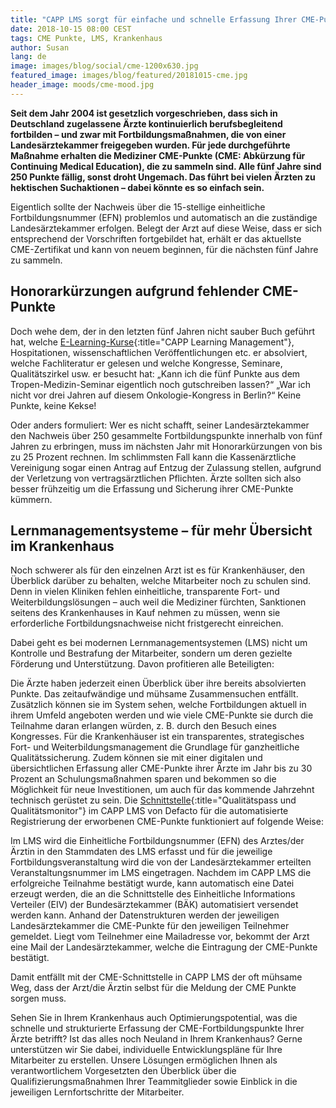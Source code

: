```yaml
---
title: "CAPP LMS sorgt für einfache und schnelle Erfassung Ihrer CME-Punkte"
date: 2018-10-15 08:00 CEST
tags: CME Punkte, LMS, Krankenhaus
author: Susan
lang: de
image: images/blog/social/cme-1200x630.jpg
featured_image: images/blog/featured/20181015-cme.jpg
header_image: moods/cme-mood.jpg
---
```


__Seit dem Jahr 2004 ist gesetzlich vorgeschrieben, dass sich in Deutschland zugelassene Ärzte kontinuierlich berufsbegleitend fortbilden – und zwar mit Fortbildungsmaßnahmen, die von einer Landesärztekammer freigegeben wurden. Für jede durchgeführte Maßnahme erhalten die Mediziner CME-Punkte (CME: Abkürzung für Continuing Medical Education), die zu sammeln sind. Alle fünf Jahre sind 250 Punkte fällig, sonst droht Ungemach. Das führt bei vielen Ärzten zu hektischen Suchaktionen – dabei könnte es so einfach sein.__

Eigentlich sollte der Nachweis über die 15-stellige einheitliche Fortbildungsnummer (EFN) problemlos und automatisch an die zuständige Landesärztekammer erfolgen. Belegt der Arzt auf diese Weise, dass er sich entsprechend der Vorschriften fortgebildet hat, erhält er das aktuellste CME-Zertifikat und kann von neuem beginnen, für die nächsten fünf Jahre zu sammeln.

## Honorarkürzungen aufgrund fehlender CME-Punkte

Doch wehe dem, der in den letzten fünf Jahren nicht sauber Buch geführt hat, welche [E-Learning-Kurse](/capp-learning-management/){:title="CAPP Learning Management"}, Hospitationen, wissenschaftlichen Veröffentlichungen etc. er absolviert, welche Fachliteratur er gelesen und welche Kongresse, Seminare, Qualitätszirkel usw. er besucht hat: „Kann ich die fünf Punkte aus dem Tropen-Medizin-Seminar eigentlich noch gutschreiben lassen?“ „War ich nicht vor drei Jahren auf diesem Onkologie-Kongress in Berlin?“ Keine Punkte, keine Kekse!

Oder anders formuliert: Wer es nicht schafft, seiner Landesärztekammer den Nachweis über 250 gesammelte Fortbildungspunkte innerhalb von fünf Jahren zu erbringen, muss im nächsten Jahr mit Honorarkürzungen von bis zu 25 Prozent rechnen. Im schlimmsten Fall kann die Kassenärztliche Vereinigung sogar einen Antrag auf Entzug der Zulassung stellen, aufgrund der Verletzung von vertragsärztlichen Pflichten. Ärzte sollten sich also besser frühzeitig um die Erfassung und Sicherung ihrer CME-Punkte kümmern.

## Lernmanagementsysteme – für mehr Übersicht im Krankenhaus

Noch schwerer als für den einzelnen Arzt ist es für Krankenhäuser, den Überblick darüber zu behalten, welche Mitarbeiter noch zu schulen sind. Denn in vielen Kliniken fehlen einheitliche, transparente Fort- und Weiterbildungslösungen – auch weil die Mediziner fürchten, Sanktionen seitens des Krankenhauses in Kauf nehmen zu müssen, wenn sie erforderliche Fortbildungsnachweise nicht fristgerecht einreichen.

Dabei geht es bei modernen Lernmanagementsystemen (LMS) nicht um Kontrolle und Bestrafung der Mitarbeiter, sondern um deren gezielte Förderung und Unterstützung. Davon profitieren alle Beteiligten:

Die Ärzte haben jederzeit einen Überblick über ihre bereits absolvierten Punkte. Das zeitaufwändige und mühsame Zusammensuchen entfällt. Zusätzlich können sie im System sehen, welche Fortbildungen aktuell in ihrem Umfeld angeboten werden und wie viele CME-Punkte sie durch die Teilnahme daran erlangen würden, z. B. durch den Besuch eines Kongresses.
Für die Krankenhäuser ist ein transparentes, strategisches Fort- und Weiterbildungsmanagement die Grundlage für ganzheitliche Qualitätssicherung. Zudem können sie mit einer digitalen und übersichtlichen Erfassung aller CME-Punkte ihrer Ärzte im Jahr bis zu 30 Prozent an Schulungsmaßnahmen sparen und bekommen so die Möglichkeit für neue Investitionen, um auch für das kommende Jahrzehnt technisch gerüstet zu sein.
Die [Schnittstelle](/capp-compliance-qualifikationsmanagement/){:title="Qualitätspass und Qualitätsmonitor"} im CAPP LMS von Defacto für die automatisierte Registrierung der erworbenen CME-Punkte funktioniert auf folgende Weise:

Im LMS wird die Einheitliche Fortbildungsnummer (EFN) des Arztes/der Ärztin in den Stammdaten des LMS erfasst und für die jeweilige Fortbildungsveranstaltung wird die von der Landesärztekammer erteilten Veranstaltungsnummer im LMS eingetragen. Nachdem im CAPP LMS die erfolgreiche Teilnahme bestätigt wurde, kann automatisch eine Datei erzeugt werden, die an die Schnittstelle des Einheitliche Informations Verteiler (EIV) der Bundesärztekammer (BÄK) automatisiert versendet werden kann. Anhand der Datenstrukturen werden der jeweiligen Landesärztekammer die CME-Punkte für den jeweiligen Teilnehmer gemeldet. Liegt vom Teilnehmer eine Mailadresse vor, bekommt der Arzt eine Mail der Landesärztekammer, welche die Eintragung der CME-Punkte bestätigt.

Damit entfällt mit der CME-Schnittstelle in CAPP LMS der oft mühsame Weg, dass der Arzt/die Ärztin selbst für die Meldung der CME Punkte sorgen muss.

Sehen Sie in Ihrem Krankenhaus auch Optimierungspotential, was die schnelle und strukturierte Erfassung der CME-Fortbildungspunkte Ihrer Ärzte betrifft? Ist das alles noch Neuland in Ihrem Krankenhaus? Gerne unterstützen wir Sie dabei, individuelle Entwicklungspläne für Ihre Mitarbeiter zu erstellen. Unsere Lösungen ermöglichen Ihnen als verantwortlichem Vorgesetzten den Überblick über die Qualifizierungsmaßnahmen Ihrer Teammitglieder sowie Einblick in die jeweiligen Lernfortschritte der Mitarbeiter.
